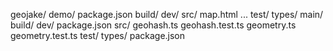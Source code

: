geojake/
    demo/
        package.json
        build/
        dev/
        src/
            map.html
            ...
        test/
        types/
    main/
        build/
        dev/
        package.json
        src/
            geohash.ts
            geohash.test.ts
            geometry.ts
            geometry.test.ts
        test/
        types/
    package.json

